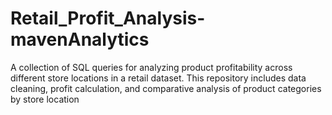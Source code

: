 # Retail_Profit_Analysis-mavenAnalytics
A collection of SQL queries for analyzing product profitability across different store locations in a retail dataset. This repository includes data cleaning, profit calculation, and comparative analysis of product categories by store location
